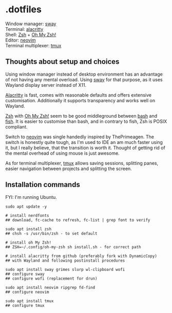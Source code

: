 # .dotfiles

Window manager: [sway](https://github.com/swaywm/sway)  
Terminal: [alacritty](https://github.com/alacritty/alacritty)  
Shell: [Zsh](https://www.zsh.org/) + [Oh My Zsh!](https://ohmyz.sh/)  
Editor: [neovim](https://github.com/neovim/neovim)  
Terminal multiplexer: [tmux](https://github.com/tmux/tmux)

## Thoughts about setup and choices

Using window manager instead of desktop environment has an advantage of not having any mental overload. Using [sway](https://github.com/swaywm/sway) for that purpose, as it uses Wayland display server instead of X11.

[Alacritty](https://github.com/alacritty/alacritty) is fast, comes with reasonable defaults and offers extensive customisation. Additionally it supports transparency and works well on Wayland.

[Zsh](https://www.zsh.org/) with [Oh My Zsh!](https://ohmyz.sh/) seem to be good middleground between [bash](https://www.gnu.org/software/bash/) and [fish](https://fishshell.com/). It is easier to customise than bash, and in contrary to fish, Zsh is POSIX compliant.

Switch to [neovim](https://github.com/neovim/neovim) was single handedly inspired by ThePrimeagen. The switch is honestly quite tough, as I'm used to IDE an am much faster using it, but I really believe, that the transition is worth it. Thought of getting rid of the mental overhead of using mouse is just awesome.

As for terminal multiplexer, [tmux](https://github.com/tmux/tmux) allows saving sessions, splitting panes, easier navigation between projects and splitting the screen.

## Installation commands

FYI: I'm running Ubuntu.

```
sudo apt update -y

# install nerdfonts
## download, fc-cache to refresh, fc-list | grep font to verify

sudo apt install zsh
## chsh -s /usr/bin/zsh - to set default

# install oh My Zsh!
## ZSH=~/.config/oh-my-zsh sh install.sh - for correct path

# install alacritty from github (preferably fork with DynamicCopy)
## with Wayland and following postinstall procedures

sudo apt install sway grimes slurp wl-clipboard wofi
## configure sway
## configure wofi (replacement for drun)

sudo apt install neovim ripgrep fd-find
## configure neovim

sudo apt install tmux
## configure tmux
```
